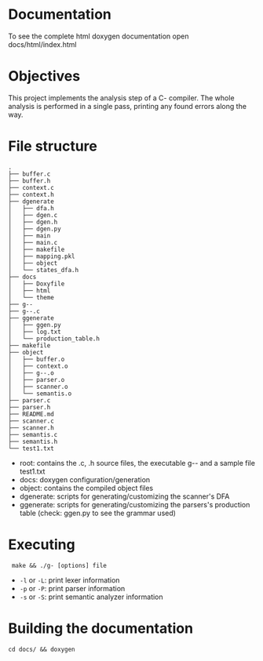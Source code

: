 # Documentation

To see the complete html doxygen documentation open docs/html/index.html

# Objectives

This project implements the analysis step of a C- compiler. The whole analysis is performed in a single pass, printing any found errors along the way.

# File structure

```
.
├── buffer.c
├── buffer.h
├── context.c
├── context.h
├── dgenerate
│   ├── dfa.h
│   ├── dgen.c
│   ├── dgen.h
│   ├── dgen.py
│   ├── main
│   ├── main.c
│   ├── makefile
│   ├── mapping.pkl
│   ├── object
│   └── states_dfa.h
├── docs
│   ├── Doxyfile
│   ├── html
│   └── theme
├── g--
├── g--.c
├── ggenerate
│   ├── ggen.py
│   ├── log.txt
│   └── production_table.h
├── makefile
├── object
│   ├── buffer.o
│   ├── context.o
│   ├── g--.o
│   ├── parser.o
│   ├── scanner.o
│   └── semantis.o
├── parser.c
├── parser.h
├── README.md
├── scanner.c
├── scanner.h
├── semantis.c
├── semantis.h
└── test1.txt
```

- root: contains the .c, .h source files, the executable g-- and a sample file test1.txt
- docs: doxygen configuration/generation
- object: contains the compiled object files
- dgenerate: scripts for generating/customizing the scanner's DFA
- ggenerate: scripts for generating/customizing the parsers's production table (check: ggen.py to see the grammar used)

# Executing

` make && ./g- [options] file`
- `-l` or `-L`: print lexer information
- `-p` or `-P`: print parser information
- `-s` or `-S`: print semantic analyzer information

# Building the documentation

`cd docs/ && doxygen`